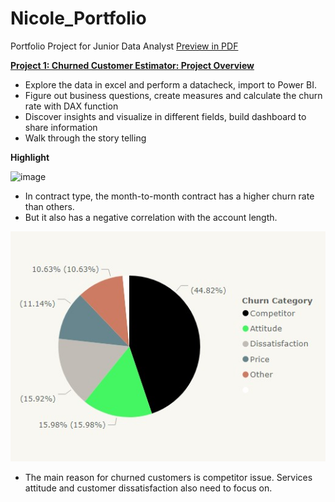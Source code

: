 # Nicole_Portfolio
Portfolio Project for Junior Data Analyst
[Preview in PDF](https://github.com/sakiileung/Nicole_Portfolio/blob/main/proj%20preview.pdf)

**[Project 1: Churned Customer Estimator: Project Overview](https://app.powerbi.com/groups/280e3b60-7f1d-4aa7-aeb8-afcd59dd51ed/reports/d62b5161-aabb-44a7-a1b2-ad29eb586e62?ctid=0f2cb4ab-c953-45af-a925-c8886dd3fc0f&pbi_source=linkShare)**
- Explore the data in excel and perform a datacheck, import to Power BI.
- Figure out business questions, create measures and calculate the churn rate with DAX function
- Discover insights and visualize in different fields, build dashboard to share information
- Walk through the story telling 

**Highlight**

![image](https://github.com/sakiileung/Nicole_Portfolio/assets/65174044/00e64e66-c376-4c82-b52e-1a7f50532b43)

- In contract type, the month-to-month contract has a higher churn rate than others. 
- But it also has a negative correlation with the account length. 





![](Images/Picture1.jpg)


- The main reason for churned customers is competitor issue. Services attitude and customer dissatisfaction also need to focus on.



